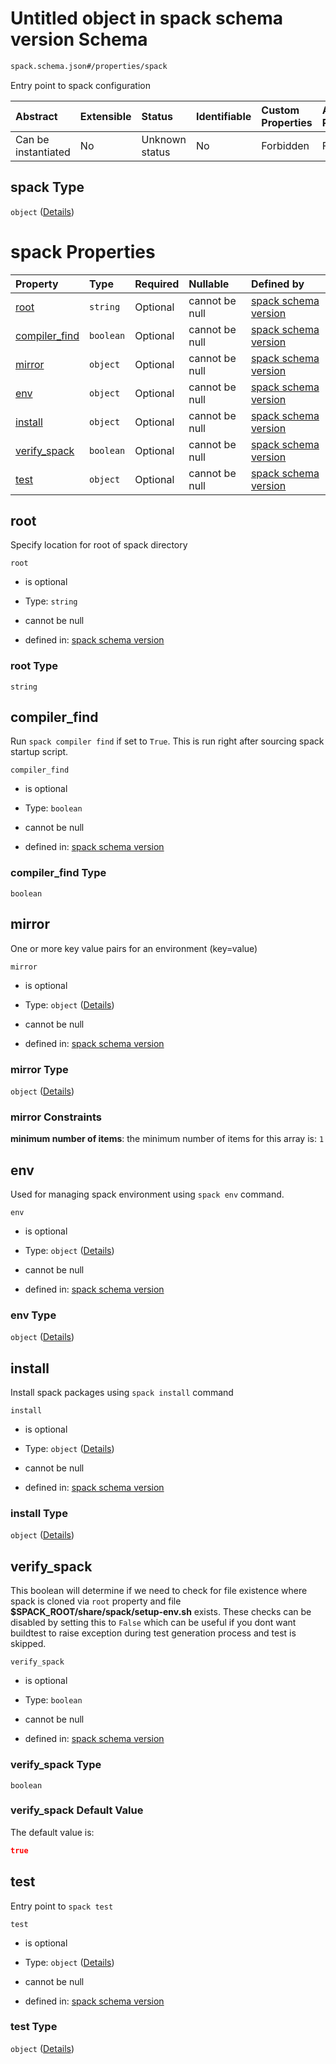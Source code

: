 # Untitled object in spack schema version Schema

```txt
spack.schema.json#/properties/spack
```

Entry point to spack configuration

| Abstract            | Extensible | Status         | Identifiable | Custom Properties | Additional Properties | Access Restrictions | Defined In                                                            |
| :------------------ | :--------- | :------------- | :----------- | :---------------- | :-------------------- | :------------------ | :-------------------------------------------------------------------- |
| Can be instantiated | No         | Unknown status | No           | Forbidden         | Forbidden             | none                | [spack.schema.json*](../out/spack.schema.json "open original schema") |

## spack Type

`object` ([Details](spack-properties-spack.md))

# spack Properties

| Property                        | Type      | Required | Nullable       | Defined by                                                                                                                                |
| :------------------------------ | :-------- | :------- | :------------- | :---------------------------------------------------------------------------------------------------------------------------------------- |
| [root](#root)                   | `string`  | Optional | cannot be null | [spack schema version](spack-properties-spack-properties-root.md "spack.schema.json#/properties/spack/properties/root")                   |
| [compiler_find](#compiler_find) | `boolean` | Optional | cannot be null | [spack schema version](spack-properties-spack-properties-compiler_find.md "spack.schema.json#/properties/spack/properties/compiler_find") |
| [mirror](#mirror)               | `object`  | Optional | cannot be null | [spack schema version](definitions-definitions-env.md "spack.schema.json#/properties/spack/properties/mirror")                            |
| [env](#env)                     | `object`  | Optional | cannot be null | [spack schema version](spack-definitions-env.md "spack.schema.json#/properties/spack/properties/env")                                     |
| [install](#install)             | `object`  | Optional | cannot be null | [spack schema version](spack-definitions-install.md "spack.schema.json#/properties/spack/properties/install")                             |
| [verify_spack](#verify_spack)   | `boolean` | Optional | cannot be null | [spack schema version](spack-properties-spack-properties-verify_spack.md "spack.schema.json#/properties/spack/properties/verify_spack")   |
| [test](#test)                   | `object`  | Optional | cannot be null | [spack schema version](spack-definitions-test.md "spack.schema.json#/properties/spack/properties/test")                                   |

## root

Specify location for root of spack directory

`root`

*   is optional

*   Type: `string`

*   cannot be null

*   defined in: [spack schema version](spack-properties-spack-properties-root.md "spack.schema.json#/properties/spack/properties/root")

### root Type

`string`

## compiler_find

Run `spack compiler find` if set to `True`. This is run right after sourcing spack startup script.

`compiler_find`

*   is optional

*   Type: `boolean`

*   cannot be null

*   defined in: [spack schema version](spack-properties-spack-properties-compiler_find.md "spack.schema.json#/properties/spack/properties/compiler_find")

### compiler_find Type

`boolean`

## mirror

One or more key value pairs for an environment (key=value)

`mirror`

*   is optional

*   Type: `object` ([Details](definitions-definitions-env.md))

*   cannot be null

*   defined in: [spack schema version](definitions-definitions-env.md "spack.schema.json#/properties/spack/properties/mirror")

### mirror Type

`object` ([Details](definitions-definitions-env.md))

### mirror Constraints

**minimum number of items**: the minimum number of items for this array is: `1`

## env

Used for managing spack environment using `spack env` command.

`env`

*   is optional

*   Type: `object` ([Details](spack-definitions-env.md))

*   cannot be null

*   defined in: [spack schema version](spack-definitions-env.md "spack.schema.json#/properties/spack/properties/env")

### env Type

`object` ([Details](spack-definitions-env.md))

## install

Install spack packages using `spack install` command

`install`

*   is optional

*   Type: `object` ([Details](spack-definitions-install.md))

*   cannot be null

*   defined in: [spack schema version](spack-definitions-install.md "spack.schema.json#/properties/spack/properties/install")

### install Type

`object` ([Details](spack-definitions-install.md))

## verify_spack

This boolean will determine if we need to check for file existence where spack is cloned via `root` property and file **$SPACK_ROOT/share/spack/setup-env.sh** exists. These checks can be disabled by setting this to `False` which can be useful if you dont want buildtest to raise exception during test generation process and test is skipped.

`verify_spack`

*   is optional

*   Type: `boolean`

*   cannot be null

*   defined in: [spack schema version](spack-properties-spack-properties-verify_spack.md "spack.schema.json#/properties/spack/properties/verify_spack")

### verify_spack Type

`boolean`

### verify_spack Default Value

The default value is:

```json
true
```

## test

Entry point to `spack test`

`test`

*   is optional

*   Type: `object` ([Details](spack-definitions-test.md))

*   cannot be null

*   defined in: [spack schema version](spack-definitions-test.md "spack.schema.json#/properties/spack/properties/test")

### test Type

`object` ([Details](spack-definitions-test.md))
